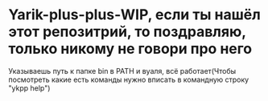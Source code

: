 # Yarik-plus-plus-WIP, если ты нашёл этот репозитрий, то поздравляю, только никому не говори про него
Указываешь путь к папке bin в PATH и вуаля, всё работает(Чтобы посмотреть какие есть команды нужно вписать в командную строку "ykpp help")
